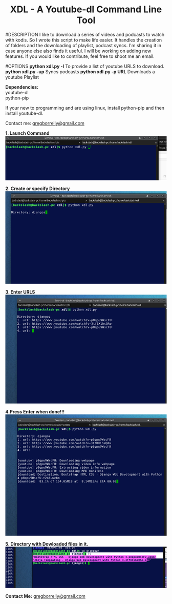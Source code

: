 # <h1><center>XDL - A Youtube-dl Command Line Tool</center></h1>

#DESCRIPTION 
  I like to download a series of videos and podcasts to watch with kodis. So I wrote this script to make life easier. It handles the creation of folders and the downloading of playlist, podcast syncs. I'm sharing it in case anyone else also finds it useful. I will be working on adding new features. If you would like to contribute, feel free to shoot me an email. 



#OPTIONS
    <b>python xdl.py -l</b>        To provide a list of youtube URLS to download.
    <b>python xdl.py -up</b>       Syncs podcasts
    <b>python xdl.py -p URL</b>    Downloads a youtube Playlist
    
<b>Dependencies:</b>  
youtube-dl  
python-pip  
  
If your new to programming and are using linux, install python-pip 
and then install youtube-dl.  
  
Contact me: gregborrelly@gmail.com  

<b>1. Launch Command</b>
![](https://github.com/BacksSlash092/xdl/blob/master/artwork/1.png)

<b>2. Create or specify Directory</b>
![](https://github.com/BacksSlash092/xdl/blob/master/artwork/2.png)

<b>3. Enter URLS</b>
![](https://github.com/BacksSlash092/xdl/blob/master/artwork/3.png)

<b>4.Press Enter when done!!!</b>
![](https://github.com/BacksSlash092/xdl/blob/master/artwork/4.png)

<b>5. Directory with Dowloaded files in it.</b>
![](https://github.com/BacksSlash092/xdl/blob/master/artwork/6.png)

<b>Contact Me:</b>
gregborrelly@gmail.com
